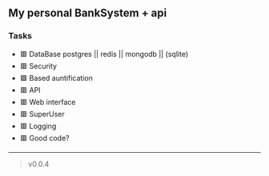 ## My personal BankSystem + api 

### Tasks
- 🟥 DataBase postgres || redis || mongodb || (sqlite)
- 🟥 Security 
- 🟩 Based auntification
- 🟥 API
- 🟥 Web interface
- 🟥 SuperUser
- 🟥 Logging
- 🟥 Good code?

----

> v0.0.4